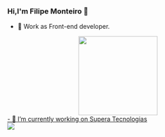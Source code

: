 ### Hi,I'm Filipe Monteiro 👋

- 🔭 Work as Front-end developer.

<div align="center">
  <a href="https://github.com/fillipim">
  <img height="180em" src="https://github-readme-stats.vercel.app/api/top-langs/?username=fillipim&layout=compact&langs_count=7&theme=dracula"/>
</div>
    - 🔭 I’m currently working on Supera Tecnologias 
  <div>
    <a href="https://www.linkedin.com/in/filipeemonteiro" target="_blank"><img src="https://img.shields.io/badge/-LinkedIn-%230077B5?style=for-the-badge&logo=linkedin&logoColor=white" target="_blank"></a>
  </div>

